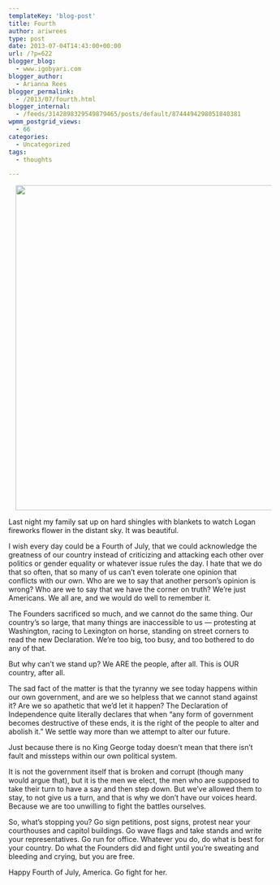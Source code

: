 ```yaml
---
templateKey: 'blog-post'
title: Fourth
author: ariwrees
type: post
date: 2013-07-04T14:43:00+00:00
url: /?p=622
blogger_blog:
  - www.igobyari.com
blogger_author:
  - Arianna Rees
blogger_permalink:
  - /2013/07/fourth.html
blogger_internal:
  - /feeds/3142898329549879465/posts/default/8744494298051840381
wpmm_postgrid_views:
  - 66
categories:
  - Uncategorized
tags:
  - thoughts

---
```

<div dir="ltr" style="text-align: left;">
  <div style="clear: both; text-align: center;">
    <a href="http://www.igobyari.com/wp-content/uploads/2013/07/declaration_big_enhanced-1.jpg" style="margin-left: 1em; margin-right: 1em;"><img border="0" height="640" src="http://www.igobyari.com/wp-content/uploads/2013/07/declaration_big_enhanced.jpg" width="522" /></a>
  </div>
  
  <p>
    Last night my family sat up on hard shingles with blankets to watch Logan fireworks flower in the distant sky. It was beautiful.
  </p>
  
  <p>
    I wish every day could be a Fourth of July, that we could acknowledge the greatness of our country instead of criticizing and attacking each other over politics or gender equality or whatever issue rules the day. I hate that we do that so often, that so many of us can&#8217;t even tolerate one opinion that conflicts with our own. Who are we to say that another person&#8217;s opinion is wrong? Who are we to say that we have the corner on truth? We&#8217;re just Americans. We all are, and we would do well to remember it.
  </p>
  
  <p>
    The Founders sacrificed so much, and we cannot do the same thing. Our country&#8217;s so large, that many things are inaccessible to us &#8212; protesting at Washington, racing to Lexington on horse, standing on street corners to read the new Declaration. We&#8217;re too big, too busy, and too bothered to do any of that.
  </p>
  
  <p>
    But why can&#8217;t we stand up? We ARE the people, after all. This is OUR country, after all.
  </p>
  
  <p>
    The sad fact of the matter is that the tyranny we see today happens within our own government, and are we so helpless that we cannot stand against it? Are we so apathetic that we&#8217;d let it happen? The Declaration of Independence quite literally declares that when &#8220;any form of government becomes destructive of these ends, it is the right of the people to alter and abolish it.&#8221; We settle way more than we attempt to alter our future.
  </p>
  
  <p>
    Just because there is no King George today doesn&#8217;t mean that there isn&#8217;t fault and missteps within our own political system.
  </p>
  
  <p>
    It is not the government itself that is broken and corrupt (though many would argue that), but it is the men we elect, the men who are supposed to take their turn to have a say and then step down. But we&#8217;ve allowed them to stay, to not give us a turn, and that is why we don&#8217;t have our voices heard. Because we are too unwilling to fight the battles ourselves.
  </p>
  
  <p>
    So, what&#8217;s stopping you? Go sign petitions, post signs, protest near your courthouses and capitol buildings. Go wave flags and take stands and write your representatives. Go run for office. Whatever you do, do what is best for your country. Do what the Founders did and fight until you&#8217;re sweating and bleeding and crying, but you are free.
  </p>
  
  <p>
    Happy Fourth of July, America. Go fight for her.
  </p>
</div>